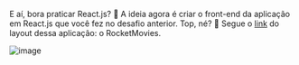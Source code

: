 E aí, bora praticar React.js? 💜
A ideia agora é criar o front-end da aplicação em React.js que você fez no desafio anterior. 
Top, né? 👀
Segue o [link](https://www.figma.com/file/UObYagRzmvi5PY4HhmzEHM/RocketMovies/duplicate) do layout dessa aplicação: o RocketMovies.

![image](https://github.com/eliezer-dev/rocketseat-rocketMovies/assets/86076089/16c54193-3122-4d2d-8ffe-fbf813be8287)
